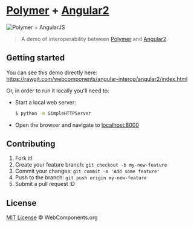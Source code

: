 # [Polymer](http://www.polymer-project.org/) + [Angular2](http://angular.io/)

![Polymer + AngularJS](https://cloud.githubusercontent.com/assets/469908/3528048/4d5eb6e8-078b-11e4-9c9a-25ae4a22b439.jpg)

> A demo of interoperability between [Polymer](http://www.polymer-project.org/) and [Angular2](http://angular.io/).


## Getting started

You can see this demo directly here: https://rawgit.com/webcomponents/angular-interop/angular2/index.html


Or, in order to run it locally you'll need to:

* Start a local web server:

    ```sh
    $ python -m SimpleHTTPServer
    ```

* Open the browser and navigate to [localhost:8000](http://localhost:8000/)

## Contributing

1. Fork it!
2. Create your feature branch: `git checkout -b my-new-feature`
3. Commit your changes: `git commit -m 'Add some feature'`
4. Push to the branch: `git push origin my-new-feature`
5. Submit a pull request :D

## License

[MIT License](http://webcomponentsorg.mit-license.org/) © WebComponents.org
